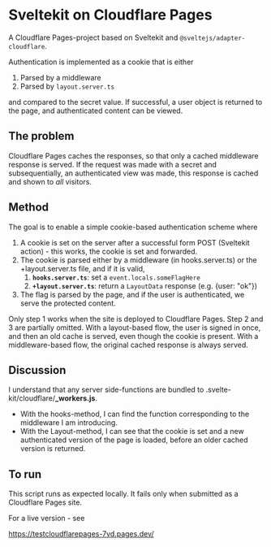 # Sveltekit on Cloudflare Pages

A Cloudflare Pages-project based on Sveltekit and `@sveltejs/adapter-cloudflare`.

Authentication is implemented as a cookie that is either

1. Parsed by a middleware
2. Parsed by `layout.server.ts`

and compared to the secret value. If successful, a user object
is returned to the page, and authenticated content can be viewed.

## The problem

Cloudflare Pages caches the responses, so that only a cached 
middleware response is served. If the request was made with a
secret and subsequentially, an authenticated view was made, 
this response is cached and shown to *all* visitors.

## Method

The goal is to enable a simple cookie-based authentication scheme where

1. A cookie is set on the server after a successful form POST (Sveltekit action) - this works, the cookie is set and forwarded.
2. The cookie is parsed either by a middleware (in hooks.server.ts) or the +layout.server.ts file, and if it is valid, 
    1. **`hooks.server.ts`**: set a `event.locals.someFlagHere` 
    2. **`+layout.server.ts`**: return a `LayoutData` response (e.g. {user: "ok"})
3. The flag is parsed by the page, and if the user is authenticated, we serve the protected content.

Only step 1 works when the site is deployed to Cloudflare Pages. Step 2 and 3 are partially omitted. With a layout-based flow, the user is signed in once, and then an old cache is served, even though the cookie is present. With a middleware-based flow, the original cached response is always served.

## Discussion

I understand that any server side-functions are bundled to .svelte-kit/cloudflare/**_workers.js**. 

- With the hooks-method, I can find the function corresponding to the middleware I am introducing.
- With the Layout-method, I can see that the cookie is set and a new authenticated version of the page is loaded, before an older cached version is returned.

## To run

This script runs as expected locally. It fails only when submitted as a Cloudflare Pages site.

For a live version - see

https://testcloudflarepages-7vd.pages.dev/